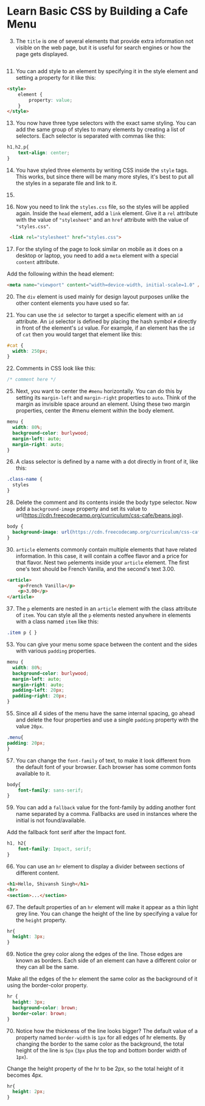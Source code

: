 # Learn Basic CSS by Building a Cafe Menu


3. The ```title``` is one of several elements that provide extra information not visible on the web page, but it is useful for search engines or how the page gets displayed.
```
```
11. You can add style to an element by specifying it in the style element and setting a property for it like this:
```html
<style>
    element {
        property: value;
    }
</style>
```
13. You now have three type selectors with the exact same styling. You can add the same group of styles to many elements by creating a list of selectors. Each selector is separated with commas like this:

```css
h1,h2,p{
    text-align: center;
}
```
14. You have styled three elements by writing CSS inside the ```style``` tags. This works, but since there will be many more styles, it's best to put all the styles in a separate file and link to it.

15. 
16. Now you need to link the ```styles.css``` file, so the styles will be applied again. Inside the ```head``` element, add a ```link``` element. Give it a ```rel``` attribute with the value of ```"stylesheet"``` and an ```href``` attribute with the value of ```"styles.css"```. 

```html
 <link rel="stylesheet" href="styles.css">
 ```
 
 17. For the styling of the page to look similar on mobile as it does on a desktop or laptop, you need to add a ```meta``` element with a special ```content``` attribute.
 
 Add the following within the head element:

```html
<meta name="viewport" content="width=device-width, initial-scale=1.0" />
```
20. The ```div``` element is used mainly for design layout purposes unlike the other content elements you have used so far. 

21. You can use the ```id ```selector to target a specific element with an ```id``` attribute. An ```id``` selector is defined by placing the hash symbol ```#``` directly in front of the element's ```id``` value. For example, if an element has the ```id``` of ```cat``` then you would target that element like this:
```css
#cat {
  width: 250px;
}
```
22. Comments in CSS look like this:
```css
/* comment here */
```
25. Next, you want to center the ```#menu``` horizontally. You can do this by setting its ```margin-left``` and ```margin-right``` properties to ```auto```. Think of the margin as invisible space around an element. Using these two margin properties, center the #menu element within the body element.

```css
menu {
  width: 80%;
  background-color: burlywood;
  margin-left: auto;
  margin-right: auto;
}
```
26. A class selector is defined by a name with a dot directly in front of it, like this:
```css
.class-name {
  styles
}
```
28. Delete the comment and its contents inside the body type selector. Now add a ```background-image``` property and set its value to url(https://cdn.freecodecamp.org/curriculum/css-cafe/beans.jpg).
```css
body {
  background-image: url(https://cdn.freecodecamp.org/curriculum/css-cafe/beans.jpg);
}
```

30. ```article``` elements commonly contain multiple elements that have related information. In this case, it will contain a coffee flavor and a price for that flavor. Nest two ```p```elements inside your ```article``` element. The first one's text should be French Vanilla, and the second's text 3.00.
```html
<article>
    <p>French Vanilla</p>
    <p>3.00</p>
</article>
```
37. The ```p``` elements are nested in an ```article``` element with the class attribute of ```item```. You can style all the ```p``` elements nested anywhere in elements with a class named ```item``` like this:
```css
.item p { }
```
53. You can give your menu some space between the content and the sides with various ```padding``` properties.
```css
menu {
  width: 80%;
  background-color: burlywood;
  margin-left: auto;
  margin-right: auto;
  padding-left: 20px;
  padding-right: 20px;
}
```
55. Since all 4 sides of the menu have the same internal spacing, go ahead and delete the four properties and use a single ```padding``` property with the value ```20px```.
```css
.menu{
padding: 20px;
}
```
57. You can change the ```font-family``` of text, to make it look different from the default font of your browser. Each browser has some common fonts available to it.
```css
body{
    font-family: sans-serif;
}
```
59. You can add a ```fallback``` value for the font-family by adding another font name separated by a comma. Fallbacks are used in instances where the initial is not found/available.

Add the fallback font serif after the Impact font.
```css
h1, h2{
    font-family: Impact, serif;
}
```
66. You can use an ```hr``` element to display a divider between sections of different content.
```html
<h1>Hello, Shivansh Singh</h1>
<hr>
<section>...</section>
```
67. The default properties of an ```hr``` element will make it appear as a thin light grey line. You can change the height of the line by specifying a value for the ```height``` property.
```css
hr{
  height: 3px;
}
```
69. Notice the grey color along the edges of the line. Those edges are known as borders. Each side of an element can have a different color or they can all be the same.

Make all the edges of the ```hr``` element the same color as the background of it using the border-color property.
```css
hr {
  height: 3px;
  background-color: brown;
  border-color: brown;
}
```
70. Notice how the thickness of the line looks bigger? The default value of a property named ```border-width``` is ```1px``` for all edges of hr elements. By changing the border to the same color as the background, the total height of the line is ```5px``` (```3px``` plus the top and bottom border width of ```1px```).

Change the height property of the hr to be 2px, so the total height of it becomes 4px.
```css
hr{
  height: 2px;
}
```
















